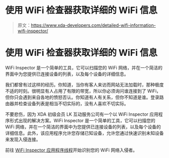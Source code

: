 # 使用 WiFi 检查器获取详细的 WiFi 信息

> 原文：<https://www.xda-developers.com/detailed-wifi-information-wifi-inspector/>

# 使用 WiFi 检查器获取详细的 WiFi 信息

WiFi Inspector 是一个简单的工具，它可以扫描您的 WiFi 网络，并在一个简洁的界面中为您提供已连接设备的列表，以及每个设备的详细信息。

我们都曾有过这样的经历。你知道，当你有客人来访而网站无法加载时，那种极度不适的时刻。很明显有人占用了有限的带宽，所以你必须询问谁连接到了 WiFi，但你只会遇到来自各地的愤怒否认。你知道有人有关系，但你不知道是谁。登录路由器并检查设备列表是相当不切实际的，没有人喜欢不切实际。

不要悲伤，因为 XDA 初级会员 LK 互动服务公司有一个以 WiFi Inspector 应用程序形式出现的解决方案。WiFi Inspector 是一个简单的工具，它可以扫描您的 WiFi 网络，并在一个简洁的界面中为您提供已连接设备的列表，以及每个设备的详细信息。此外，该应用程序允许您存储已知设备，允许您通过快速识别未知设备来发现入侵连接。

前往 [WiFi Inspector 应用程序线程](http://forum.xda-developers.com/android/apps-games/app-wifi-inspector-how-connected-100-t2827337)开始识别您的 WiFi 网络入侵者。